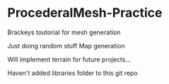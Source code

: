 # ProcederalMesh-Practice
Brackeys toutorial for mesh generation

Just doing random stuff
Map generation 

Will implement terrain for future projects...

Haven't added libraries folder to this git repo
